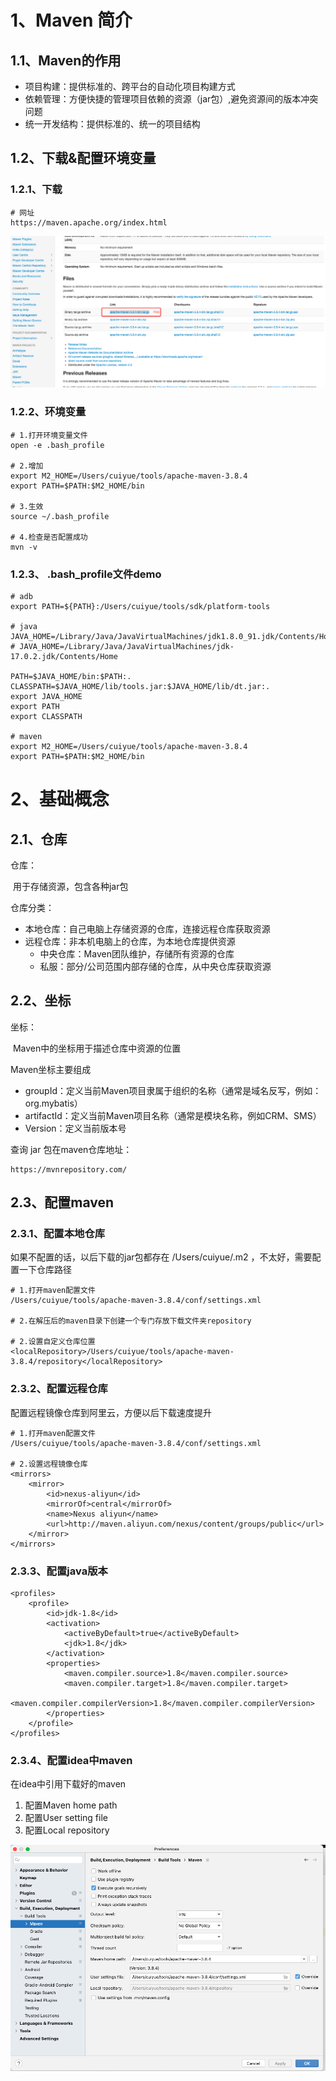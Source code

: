 # 1、Maven 简介

## 1.1、Maven的作用

- 项目构建：提供标准的、跨平台的自动化项目构建方式
- 依赖管理：方便快捷的管理项目依赖的资源（jar包）,避免资源间的版本冲突问题
- 统一开发结构：提供标准的、统一的项目结构



## 1.2、下载&配置环境变量

### 1.2.1、下载

```shell
# 网址
https://maven.apache.org/index.html
```

![p1](Maven.assets/p1.png)



### 1.2.2、环境变量

```shell
# 1.打开环境变量文件
open -e .bash_profile

# 2.增加
export M2_HOME=/Users/cuiyue/tools/apache-maven-3.8.4
export PATH=$PATH:$M2_HOME/bin

# 3.生效
source ~/.bash_profile

# 4.检查是否配置成功
mvn -v
```



### 1.2.3、 .bash_profile文件demo

```shell
# adb 
export PATH=${PATH}:/Users/cuiyue/tools/sdk/platform-tools

# java
JAVA_HOME=/Library/Java/JavaVirtualMachines/jdk1.8.0_91.jdk/Contents/Home
# JAVA_HOME=/Library/Java/JavaVirtualMachines/jdk-17.0.2.jdk/Contents/Home

PATH=$JAVA_HOME/bin:$PATH:.
CLASSPATH=$JAVA_HOME/lib/tools.jar:$JAVA_HOME/lib/dt.jar:.
export JAVA_HOME
export PATH
export CLASSPATH

# maven 
export M2_HOME=/Users/cuiyue/tools/apache-maven-3.8.4
export PATH=$PATH:$M2_HOME/bin
```



# 2、基础概念

## 2.1、仓库

仓库：

​		用于存储资源，包含各种jar包

仓库分类：

- 本地仓库：自己电脑上存储资源的仓库，连接远程仓库获取资源
- 远程仓库：非本机电脑上的仓库，为本地仓库提供资源
  - 中央仓库：Maven团队维护，存储所有资源的仓库
  - 私服：部分/公司范围内部存储的仓库，从中央仓库获取资源

## 2.2、坐标

坐标：

​		Maven中的坐标用于描述仓库中资源的位置

Maven坐标主要组成

- groupId：定义当前Maven项目隶属于组织的名称（通常是域名反写，例如：org.mybatis）
- artifactId：定义当前Maven项目名称（通常是模块名称，例如CRM、SMS）
- Version：定义当前版本号

查询 jar 包在maven仓库地址：

```shel
https://mvnrepository.com/
```

## 2.3、配置maven



### 2.3.1、配置本地仓库

如果不配置的话，以后下载的jar包都存在 /Users/cuiyue/.m2 ，不太好，需要配置一下仓库路径

```shell
# 1.打开maven配置文件
/Users/cuiyue/tools/apache-maven-3.8.4/conf/settings.xml

# 2.在解压后的maven目录下创建一个专门存放下载文件夹repository

# 2.设置自定义仓库位置
<localRepository>/Users/cuiyue/tools/apache-maven-3.8.4/repository</localRepository>
```

###  2.3.2、配置远程仓库

配置远程镜像仓库到阿里云，方便以后下载速度提升

```shell
# 1.打开maven配置文件
/Users/cuiyue/tools/apache-maven-3.8.4/conf/settings.xml

# 2.设置远程镜像仓库
<mirrors>
    <mirror>
        <id>nexus-aliyun</id>
        <mirrorOf>central</mirrorOf>
        <name>Nexus aliyun</name>
        <url>http://maven.aliyun.com/nexus/content/groups/public</url>
    </mirror>
</mirrors>
```

### 2.3.3、配置java版本

```shell
<profiles>
    <profile>
        <id>jdk-1.8</id>  
        <activation>  
            <activeByDefault>true</activeByDefault>  
            <jdk>1.8</jdk>  
        </activation>  
        <properties>  
            <maven.compiler.source>1.8</maven.compiler.source>  
            <maven.compiler.target>1.8</maven.compiler.target>  
            <maven.compiler.compilerVersion>1.8</maven.compiler.compilerVersion>  
        </properties>
    </profile>
</profiles>
```

### 2.3.4、配置idea中maven

在idea中引用下载好的maven

1. 配置Maven home path
2. 配置User setting file
3. 配置Local repository

![截屏2022-02-21 下午4.36.43](Maven.assets/p2.png)



